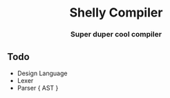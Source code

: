 <div align="center">

# Shelly Compiler

### Super duper cool compiler

</div>


## Todo

- Design Language
- Lexer
- Parser { AST }
